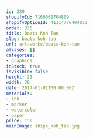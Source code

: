 ```yaml
---
id: 220
shopifyId: 7160661704809
shopifyOptionId: 41114776404073
order: 336
title: Boats Koh Tao
slug: boats-koh-tao
url: art-works/boats-koh-tao
aliases: []
categories:
- graphics
inStock: true
isVisible: false
height: 21
width: 30
date: 2017-01-01T00:00:00Z
materials:
- ink
- marker
- watercolor
- paper
price: 150
mainImage: ships_koh_tao.jpg
---
```

